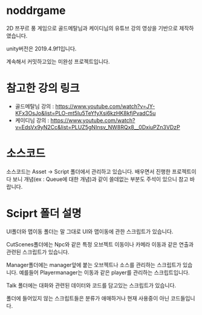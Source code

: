 # noddrgame
2D 쯔꾸르 풍 게임으로 골드메탈님과 케이디님의 유튜브 강의 영상을 기반으로 제작하였습니다.

unity버전은 2019.4.9f1입니다.

계속해서 커밋하고있는 미완성 프로젝트입니다.

# 참고한 강의 링크
- 골드메탈님 강의 : https://www.youtube.com/watch?v=JY-KFx3OsJo&list=PLO-mt5Iu5TeYfyXsi6kzHK8kfjPvadC5u
- 케이디님 강의 : https://www.youtube.com/watch?v=EdsVx9yN2Cc&list=PLUZ5gNInsv_NW8RQx8__0DxiuPZn3VDzP

# 소스코드
소스코드는 Asset -> Script 폴더에서 관리하고 있습니다.
배우면서 진행한 프로젝트이다 보니 개념(ex : Queue에 대한 개념)과 같이 쓸데없는 부분도 주석이 있으니 참고 바랍니다.


# Sciprt 폴더 설명
UI폴더와 맵이동 폴더는 말 그대로 UI와 맵이동에 관한 스크립트가 있습니다.

CutScenes폴더에는 Npc와 같은 특정 오브젝트 이동이나 카메라 이동과 같은 연출과 관련된 스크립트가 있습니다.

Manager폴더에는 manager앞에 붙는 오브젝트나 소스를 관리하는 스크립트가 있습니다. 예를들어 Playermanager는 이동과 같은 player를 관리하는 스크립트입니다.

Talk 폴더에는 대화와 관련된 데이터와 코드를 담고있는 스크립트가 있습니다.

폴더에 들어있지 않는 스크립트들은 분류가 애매하거나 현재 사용중이 아닌 코드들입니다. 
